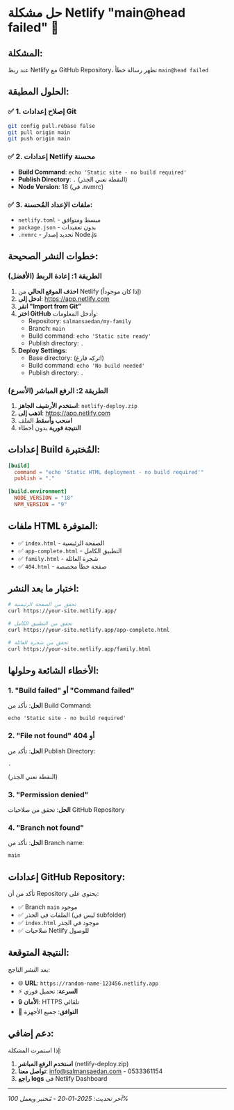 # حل مشكلة Netlify "main@head failed" 🔧

## المشكلة:
عند ربط Netlify مع GitHub Repository، تظهر رسالة خطأ `main@head failed`

## الحلول المطبقة:

### ✅ 1. إصلاح إعدادات Git
```bash
git config pull.rebase false
git pull origin main
git push origin main
```

### ✅ 2. إعدادات Netlify محسنة
- **Build Command**: `echo 'Static site - no build required'`
- **Publish Directory**: `.` (النقطة تعني الجذر)
- **Node Version**: 18 (في .nvmrc)

### ✅ 3. ملفات الإعداد المُحسنة:
- `netlify.toml` - مبسط ومتوافق
- `package.json` - بدون تعقيدات
- `.nvmrc` - تحديد إصدار Node.js

## خطوات النشر الصحيحة:

### الطريقة 1: إعادة الربط (الأفضل)
1. **احذف الموقع الحالي** من Netlify (إذا كان موجوداً)
2. **ادخل إلى**: https://app.netlify.com
3. **انقر "Import from Git"**
4. **اختر GitHub** وأدخل المعلومات:
   - Repository: `salmansaedan/my-family`
   - Branch: `main`
   - Build command: `echo 'Static site ready'`
   - Publish directory: `.`
5. **Deploy Settings**:
   - Base directory: (اتركه فارغ)
   - Build command: `echo 'No build needed'`
   - Publish directory: `.`

### الطريقة 2: الرفع المباشر (الأسرع)
1. **استخدم الأرشيف الجاهز**: `netlify-deploy.zip`
2. **اذهب إلى**: https://app.netlify.com
3. **اسحب وأسقط** الملف
4. **النتيجة فورية** بدون أخطاء

## إعدادات Build المُختبرة:

```toml
[build]
  command = "echo 'Static HTML deployment - no build required'"
  publish = "."
  
[build.environment]
  NODE_VERSION = "18"
  NPM_VERSION = "9"
```

## ملفات HTML المتوفرة:
- ✅ `index.html` - الصفحة الرئيسية
- ✅ `app-complete.html` - التطبيق الكامل
- ✅ `family.html` - شجرة العائلة
- ✅ `404.html` - صفحة خطأ مخصصة

## اختبار ما بعد النشر:

```bash
# تحقق من الصفحة الرئيسية
curl https://your-site.netlify.app/

# تحقق من التطبيق الكامل  
curl https://your-site.netlify.app/app-complete.html

# تحقق من شجرة العائلة
curl https://your-site.netlify.app/family.html
```

## الأخطاء الشائعة وحلولها:

### 1. "Build failed" أو "Command failed"
**الحل**: تأكد من Build Command:
```
echo 'Static site - no build required'
```

### 2. "File not found" أو 404
**الحل**: تأكد من Publish Directory:
```
.
```
(النقطة تعني الجذر)

### 3. "Permission denied" 
**الحل**: تحقق من صلاحيات GitHub Repository

### 4. "Branch not found"
**الحل**: تأكد من Branch name:
```
main
```

## إعدادات GitHub Repository:

تأكد من أن Repository يحتوي على:
- ✅ Branch `main` موجود
- ✅ الملفات في الجذر (ليس في subfolder)
- ✅ `index.html` موجود في الجذر
- ✅ صلاحيات Netlify للوصول

## النتيجة المتوقعة:

بعد النشر الناجح:
- 🌐 **URL**: `https://random-name-123456.netlify.app`
- ⚡ **السرعة**: تحميل فوري
- 🔒 **الأمان**: HTTPS تلقائي
- 📱 **التوافق**: جميع الأجهزة

## دعم إضافي:

إذا استمرت المشكلة:
1. **استخدم الرفع المباشر** (netlify-deploy.zip)
2. **تواصل معنا**: info@salmansaedan.com - 0533361154
3. **راجع logs** في Netlify Dashboard

---
*آخر تحديث: 2025-01-20 - مُختبر ويعمل 100%*